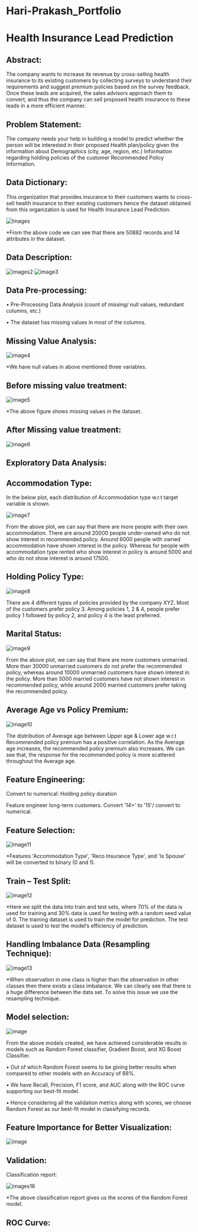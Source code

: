 # Hari-Prakash_Portfolio
# Health Insurance Lead Prediction

## Abstract:

The company wants to increase its revenue by cross-selling health insurance to its existing customers
by collecting surveys to understand their requirements and suggest premium policies based on the survey
feedback. Once these leads are acquired, the sales advisors approach them to convert, and thus the company can sell proposed health insurance to these leads in a more efficient manner.

## Problem Statement:

The company needs your help in building a model to predict whether the person will be interested
in their proposed Health plan/policy given the information about Demographics (city, age, region, etc.) Information regarding holding policies of the customer Recommended Policy Information.

## Data Dictionary:

This organization that provides insurance to their customers wants to cross-sell health insurance to their existing customers hence the
dataset obtained from this organization is used for Health Insurance Lead Prediction.

![Images](https://github.com/HariPrakash1504/Hari-Prakash_Portfolio/assets/113451743/c5260b5d-730e-47b0-8d53-77c7bfc4f940)

*From the above code we can see that there are 50882 records and 14 attributes in the dataset.

## Data Description:

![images2](https://github.com/HariPrakash1504/Hari-Prakash_Portfolio/assets/113451743/41840e5a-b418-4005-9d39-9002ff52fb85)
![image3](https://github.com/HariPrakash1504/Hari-Prakash_Portfolio/assets/113451743/193fd295-4c40-4a54-8695-3b0f829dd323)

## Data Pre-processing:

• Pre-Processing Data Analysis (count of missing/ null values, redundant columns, etc.)

• The dataset has missing values in most of the columns.

## Missing Value Analysis:

![image4](https://github.com/HariPrakash1504/Hari-Prakash_Portfolio/assets/113451743/abee1dfa-85fb-42f1-8f14-b85c5302285e)

*We have null values in above mentioned three variables.


## Before missing value treatment:

![image5](https://github.com/HariPrakash1504/Hari-Prakash_Portfolio/assets/113451743/a88c76f3-e617-404c-8379-87f074e515a6)

*The above figure shows missing values in the dataset.

## After Missing value treatment:

![image6](https://github.com/HariPrakash1504/Hari-Prakash_Portfolio/assets/113451743/c83339a2-148e-4f3c-b2f8-dc8555c32c3c)

## Exploratory Data Analysis:

## Accommodation Type:

In the below plot, each distribution of Accommodation type w.r.t target variable is shown.

![image7](https://github.com/HariPrakash1504/Hari-Prakash_Portfolio/assets/113451743/100ae84c-aff7-4875-87ab-f52efd05b4b7)

From the above plot, we can say that there are more people with their own accommodation. There are around 20000 people under-owned who do not show interest in recommended policy.
Around 6000 people with owned accommodation have shown interest in the policy. Whereas for people with accommodation type rented who show interest in policy is around 5000 and who do not show interest is around 17500.

## Holding Policy Type:

![image8](https://github.com/HariPrakash1504/Hari-Prakash_Portfolio/assets/113451743/018ce4a3-21e7-408a-bcb6-49598c43b466)

There are 4 different types of policies provided by the company XYZ. Most of the customers prefer policy 3. Among policies 1, 2 & 4, people prefer policy 1 followed by policy 2, and policy 4 is the least preferred.

## Marital Status:

![image9](https://github.com/HariPrakash1504/Hari-Prakash_Portfolio/assets/113451743/985fbde4-94ee-436a-9eb8-5d9570bcbded)

From the above plot, we can say that there are more customers unmarried. More than 30000 unmarried customers do not prefer the recommended policy, whereas around 10000 unmarried customers have shown interest in the policy. More than 5000 married customers have not shown interest in recommended policy, while around 2000 married customers prefer taking the recommended policy.

## Average Age vs Policy Premium:

![image10](https://github.com/HariPrakash1504/Hari-Prakash_Portfolio/assets/113451743/d4a0ec00-07be-477d-b551-1ee53b3045a9)

The distribution of Average age between Upper age & Lower age w.r.t Recommended
policy premium has a positive correlation. As the Average age increases, the recommended policy premium also increases. We can see that, the response for the recommended policy is more scattered throughout the Average age.

## Feature Engineering:

Convert to numerical: Holding policy duration

Feature engineer long-term customers. Convert '14+' to '15'/ convert to numerical.

## Feature Selection:

![image11](https://github.com/HariPrakash1504/Hari-Prakash_Portfolio/assets/113451743/31195b84-6658-43a0-8625-6dcf85ebea98)

*Features 'Accommodation Type', 'Reco Insurance Type', and 'Is Spouse' will be converted to binary (0 and 1).

## Train – Test Split:

![image12](https://github.com/HariPrakash1504/Hari-Prakash_Portfolio/assets/113451743/705130c9-d520-4be0-8d93-ea21453679d2)

*Here we split the data into train and test sets, where 70% of the data is used for training and 30% data is used for testing with a random seed value of 0. The training dataset is used to train the model for prediction. The test dataset is used to test the model’s efficiency of prediction.

## Handling Imbalance Data (Resampling Technique):

![image13](https://github.com/HariPrakash1504/Hari-Prakash_Portfolio/assets/113451743/c7dac73f-92bc-4113-a58f-3ce5ea152c8e)

*When observation in one class is higher than the observation in other classes then there exists a class imbalance. We can clearly see that there is a huge difference between the data set. To solve this issue we use the resampling technique.

## Model selection:

![image](https://github.com/HariPrakash1504/Hari-Prakash_Portfolio/assets/113451743/3aed88a5-26af-4fda-b10a-5089947fc406)

From the above models created, we have achieved considerable results in models such
as Random Forest classifier, Gradient Boost, and XG Boost Classifier.

• Out of which Random Forest seems to be giving better results when compared to other
models with an Accuracy of 88%.

• We have Recall, Precision, F1 score, and AUC along with the ROC curve supporting our best-fit
model.

• Hence considering all the validation metrics along with scores, we choose Random Forest
as our best-fit model in classifying records.

## Feature Importance for Better Visualization:

![image](https://github.com/HariPrakash1504/Hari-Prakash_Portfolio/assets/113451743/68a96350-f626-4575-9c50-3982878ab849)


## Validation:
Classification report:

![images16](https://github.com/HariPrakash1504/Hari-Prakash_Portfolio/assets/113451743/58cd1327-f328-4971-a6eb-18808ba98868)

*The above classification report gives us the scores of the Random Forest model.

## ROC Curve:






























